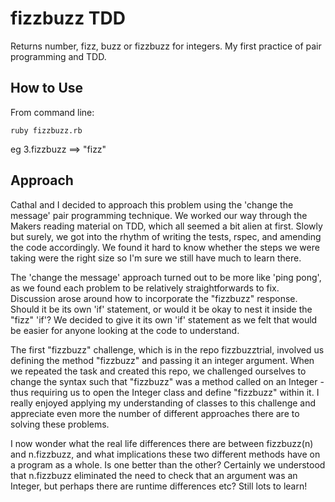 # fizzbuzz TDD

Returns number, fizz, buzz or fizzbuzz for integers. My first practice of pair programming and TDD.

## How to Use ##

From command line:
```shell
ruby fizzbuzz.rb
```
eg 3.fizzbuzz ==> "fizz"

## Approach ##

Cathal and I decided to approach this problem using the 'change the message' pair programming technique. We worked our way through the Makers reading material on TDD, which all seemed a bit alien at first. Slowly but surely, we got into the rhythm of writing the tests, rspec, and amending the code accordingly. We found it hard to know whether the steps we were taking were the right size so I'm sure we still have much to learn there.

The 'change the message' approach turned out to be more like 'ping pong', as we found each problem to be relatively straightforwards to fix. Discussion arose around how to incorporate the "fizzbuzz" response. Should it be its own 'if' statement, or would it be okay to nest it inside the "fizz" 'if'? We decided to give it its own 'if' statement as we felt that would be easier for anyone looking at the code to understand.

The first "fizzbuzz" challenge, which is in the repo fizzbuzztrial, involved us defining the method "fizzbuzz" and passing it an integer argument. When we repeated the task and created this repo, we challenged ourselves to change the syntax such that "fizzbuzz" was a method called on an Integer - thus requiring us to open the Integer class and define "fizzbuzz" within it. I really enjoyed applying my understanding of classes to this challenge and appreciate even more the number of different approaches there are to solving these problems.

I now wonder what the real life differences there are between fizzbuzz(n) and n.fizzbuzz, and what implications these two different methods have on a program as a whole. Is one better than the other? Certainly we understood that n.fizzbuzz eliminated the need to check that an argument was an Integer, but perhaps there are runtime differences etc? Still lots to learn!
